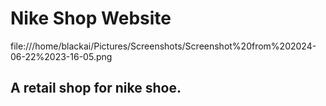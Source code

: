 # Nike Shop Website

file:///home/blackai/Pictures/Screenshots/Screenshot%20from%202024-06-22%2023-16-05.png

## A retail shop for nike shoe.
 
